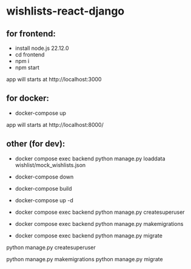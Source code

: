 # wishlists-react-django

## for frontend:

- install node.js 22.12.0
- cd frontend
- npm i
- npm start

app will starts at http://localhost:3000

## for docker:

- docker-compose up

app will starts at http://localhost:8000/

## other (for dev):

- docker compose exec backend python manage.py loaddata wishlist/mock_wishlists.json

- docker-compose down
- docker-compose build
- docker-compose up -d

- docker compose exec backend python manage.py createsuperuser

- docker compose exec backend python manage.py makemigrations
- docker compose exec backend python manage.py migrate

python manage.py createsuperuser

python manage.py makemigrations
python manage.py migrate
